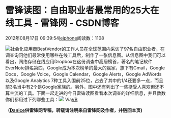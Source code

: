 
# 雷锋读图：自由职业者最常用的25大在线工具 - 雷锋网 - CSDN博客


2012年08月17日 09:39:54[leiphone](https://me.csdn.net/leiphone)阅读数：1108


![](http://www.leiphone.com/wp-content/uploads/2012/08/Img340188417-150x150.jpg)社会化应用商BestVendor的工作人员在全球范围内采访了97名自由职业者，在调查询问他们最常使用哪些在线工具后，制作了一张信息图。从信息图中我们可以看出，网络存储在线应用Dropbox在这份调查中高居榜首，著名的笔记软件EverNote排名第四，Google成为本次榜单的最大的赢家，旗下有Gmail，Google
 Docs，Google Voice，Google Calendar，Google Alerts，Google AdWords以及Google Analytics 7种工具入围前25位，占去了其中的1/4还要多一点，而且前3名当中有2个是Google家族的。另外，图中还有列出了一些挺受人喜欢但还不算主流的工具。下面一起走进的今日雷锋读图看看本次调查的详细信息，并且数数你们都用过下列哪些工具：![](http://www.leiphone.com/wp-content/uploads/2012/08/bestvendor_most-popular-freelancer-tools-1.jpg)
Via[VB](http://venturebeat.com/2012/08/15/the-25-most-popular-online-tools-for-freelancers-infographic/)

**（****[Danice](http://www.leiphone.com/author/danice)****供****雷锋网****专稿，转载请注明来自雷锋网及作者，并链回本页)**

